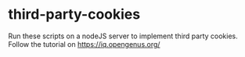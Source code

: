 # third-party-cookies
Run these scripts on a nodeJS server to implement third party cookies.<br>
Follow the tutorial on https://iq.opengenus.org/
